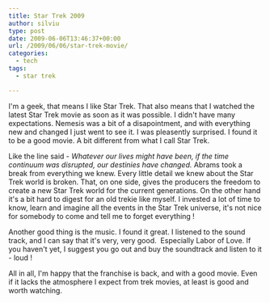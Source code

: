 ```yaml
---
title: Star Trek 2009
author: silviu
type: post
date: 2009-06-06T13:46:37+00:00
url: /2009/06/06/star-trek-movie/
categories:
  - tech
tags:
  - star trek

---
```

I'm a geek, that means I like Star Trek. That also means that I watched the latest Star Trek movie as soon as it was possible. I didn't have many expectations. Nemesis was a bit of a disapointment, and with everything new and changed I just went to see it. I was pleasently surprised. I found it to be a good movie. A bit different from what I call Star Trek.

Like the line said - _Whatever our lives might have been, if the time continuum was disrupted, our destinies have changed._ Abrams took a break from everything we knew. Every little detail we knew about the Star Trek world is broken. That, on one side, gives the producers the freedom to create a new Star Trek world for the current generations. On the other hand it's a bit hard to digest for an old trekie like myself. I invested a lot of time to know, learn and imagine all the events in the Star Trek universe, it's not nice for somebody to come and tell me to forget everything !

Another good thing is the music. I found it great. I listened to the sound track, and I can say that it's very, very good.  Especially Labor of Love. If you haven't yet, I suggest you go out and buy the soundtrack and listen to it - loud !

All in all, I'm happy that the franchise is back, and with a good movie. Even if it lacks the atmosphere I expect from trek movies, at least is good and worth watching.